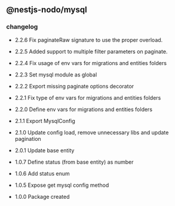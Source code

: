 ## @nestjs-nodo/mysql

### changelog

- 2.2.6
  Fix paginateRaw signature to use the proper overload.

- 2.2.5
  Added support to multiple filter parameters on paginate.

- 2.2.4
  Fix usage of env vars for migrations and entities folders

- 2.2.3
  Set mysql module as global

- 2.2.2
  Export missing paginate options decorator

- 2.2.1
  Fix type of env vars for migrations and entities folders

- 2.2.0
  Define env vars for migrations and entities folders

- 2.1.1
  Export MysqlConfig

- 2.1.0
  Update config load, remove unnecessary libs and update pagination

- 2.0.1
  Update base entity

- 1.0.7
  Define status (from base entity) as number

- 1.0.6
  Add status enum

- 1.0.5
  Expose get mysql config method

- 1.0.0
  Package created
